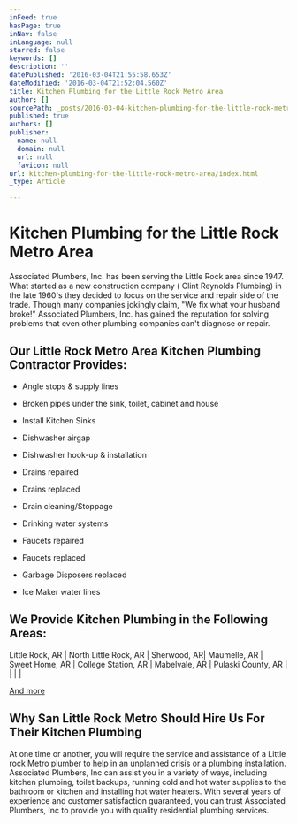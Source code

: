 ```yaml
---
inFeed: true
hasPage: true
inNav: false
inLanguage: null
starred: false
keywords: []
description: ''
datePublished: '2016-03-04T21:55:58.653Z'
dateModified: '2016-03-04T21:52:04.560Z'
title: Kitchen Plumbing for the Little Rock Metro Area
author: []
sourcePath: _posts/2016-03-04-kitchen-plumbing-for-the-little-rock-metro-area.md
published: true
authors: []
publisher:
  name: null
  domain: null
  url: null
  favicon: null
url: kitchen-plumbing-for-the-little-rock-metro-area/index.html
_type: Article

---
```

# Kitchen Plumbing for the Little Rock Metro Area

Associated Plumbers, Inc. has been serving the Little Rock area since 1947\. What started as a new construction company ( Clint Reynolds Plumbing) in the late 1960's they decided to focus on the service and repair side of the trade. Though many companies jokingly claim, "We fix what your husband broke!" Associated Plumbers, Inc. has gained the reputation for solving problems that even other plumbing companies can't diagnose or repair.

## Our Little Rock Metro Area Kitchen Plumbing Contractor Provides:

* Angle stops & supply lines
* Broken pipes under the sink, toilet, cabinet and house
* Install Kitchen Sinks

* Dishwasher airgap
* Dishwasher hook-up & installation
* Drains repaired

* Drains replaced
* Drain cleaning/Stoppage
* Drinking water systems
* Faucets repaired

* Faucets replaced
* Garbage Disposers replaced
* Ice Maker water lines

## We Provide Kitchen Plumbing in the Following Areas:

Little Rock, AR | North Little Rock, AR | Sherwood, AR| Maumelle, AR | Sweet Home, AR | College Station, AR | Mabelvale, AR | Pulaski County, AR |  |  |  | 

[And more][0]

## Why San Little Rock Metro Should Hire Us For Their Kitchen Plumbing

At one time or another, you will require the service and assistance of a Little rock Metro plumber to help in an unplanned crisis or a plumbing installation. Associated Plumbers, Inc can assist you in a variety of ways, including kitchen plumbing, toilet backups, running cold and hot water supplies to the bathroom or kitchen and installing hot water heaters. With several years of experience and customer satisfaction guaranteed, you can trust Associated Plumbers, Inc to provide you with quality residential plumbing services.

[0]: http://www.kevinshawplumbing.com/